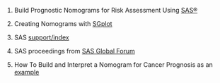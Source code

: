 1. Build Prognostic Nomograms for Risk Assessment Using [SAS®](http://support.sas.com/resources/papers/proceedings13/264-2013.pdf)

2. Creating Nomograms with [SGplot](http://support.sas.com/resources/papers/proceedings13/194P-2013.pdf)

3. SAS [support/index](http://support.sas.com/notes/index.html)

4. SAS proceedings from [SAS Global Forum](http://www.lexjansen.com/%5C/)

5. How To Build and Interpret a Nomogram for Cancer Prognosis as an [example](http://jco.ascopubs.org/content/26/8/1364.full)

